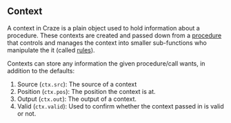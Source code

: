 ## Context
A context in Craze is a plain object used to hold information about a procedure.  These contexts are created and passed down from a [procedure](./procedure.md) that controls and manages the context into smaller sub-functions who manipulate the it (called [rules](./rule.md)).

Contexts can store any information the given procedure/call wants, in addition to the defaults:
  1. Source (`ctx.src`): The source of a context
  1. Position (`ctx.pos`): The position the context is at.
  1. Output (`ctx.out`): The output of a context.
  1. Valid (`ctx.valid`): Used to confirm whether the context passed in is valid or not.
